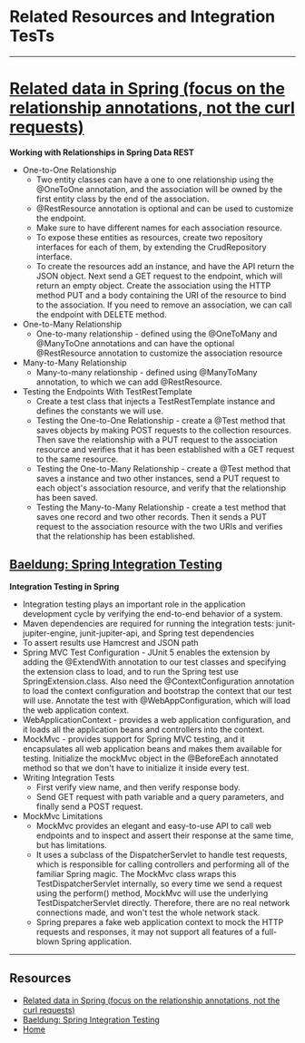# Related Resources and Integration TesTs

***

# [Related data in Spring (focus on the relationship annotations, not the curl requests)](https://www.baeldung.com/spring-data-rest-relationships)
**Working with Relationships in Spring Data REST**
  * One-to-One Relationship
    - Two entity classes can have a one to one relationship using the @OneToOne annotation, and the association will be owned by the first entity class by the end of the association.
    - @RestResource annotation is optional and can be used to customize the endpoint.
    - Make sure to have different names for each association resource.
    - To expose these entities as resources, create two repository interfaces for each of them, by extending the CrudRepository interface.
    - To create the resources add an instance, and have the API return the JSON object. Next send a GET request to the endpoint, which will return an empty object. Create the association using the HTTP method PUT and a body containing the URI of the resource to bind to the association. If you need to remove an association, we can call the endpoint with DELETE method.
  * One-to-Many Relationship
    - One-to-many relationship - defined using the @OneToMany and @ManyToOne annotations and can have the optional @RestResource annotation to customize the association resource
  * Many-to-Many Relationship
    - Many-to-many relationship - defined using @ManyToMany annotation, to which we can add @RestResource.
  * Testing the Endpoints With TestRestTemplate
    - Create a test class that injects a TestRestTemplate instance and defines the constants we will use.
    - Testing the One-to-One Relationship - create a @Test method that saves objects by making POST requests to the collection resources. Then save the relationship with a PUT request to the association resource and verifies that it has been established with a GET request to the same resource.
    - Testing the One-to-Many Relationship - create a @Test method that saves a instance and two other instances, send a PUT request to each object's association resource, and verify that the relationship has been saved.
    - Testing the Many-to-Many Relationship - create a test method that saves one record and two other records. Then it sends a PUT request to the association resource with the two URIs and verifies that the relationship has been established.


## [Baeldung: Spring Integration Testing](https://www.baeldung.com/integration-testing-in-spring)
**Integration Testing in Spring**
  * Integration testing plays an important role in the application development cycle by verifying the end-to-end behavior of a system.
  * Maven dependencies are required for running the integration tests: junit-jupiter-engine, junit-jupiter-api, and Spring test dependencies 
  * To assert results use Hamcrest and JSON path
  * Spring MVC Test Configuration - JUnit 5 enables the extension by adding the @ExtendWith annotation to our test classes and specifying the extension class to load, and to run the Spring test use SpringExtension.class. Also need the @ContextConfiguration annotation to load the context configuration and bootstrap the context that our test will use. Annotate the test with @WebAppConfiguration, which will load the web application context.
  * WebApplicationContext - provides a web application configuration, and it loads all the application beans and controllers into the context.
  * MockMvc - provides support for Spring MVC testing, and it encapsulates all web application beans and makes them available for testing. Initialize the mockMvc object in the @BeforeEach annotated method so that we don't have to initialize it inside every test.
  * Writing Integration Tests
    - First verify view name, and then verify response body.  
    - Send GET request with path variable and a query parameters, and finally send a POST request.
  * MockMvc Limitations 
    - MockMvc provides an elegant and easy-to-use API to call web endpoints and to inspect and assert their response at the same time, but has limitations.
    -  It uses a subclass of the DispatcherServlet to handle test requests, which is responsible for calling controllers and performing all of the familiar Spring magic. The MockMvc class wraps this TestDispatcherServlet internally, so every time we send a request using the perform() method, MockMvc will use the underlying TestDispatcherServlet directly. Therefore, there are no real network connections made, and won't test the whole network stack.
    - Spring prepares a fake web application context to mock the HTTP requests and responses, it may not support all features of a full-blown Spring application.
    
*** 
## Resources 

- [Related data in Spring (focus on the relationship annotations, not the curl requests)](https://www.baeldung.com/spring-data-rest-relationships)
- [Baeldung: Spring Integration Testing](https://www.baeldung.com/integration-testing-in-spring)
- [Home](../README.md)
